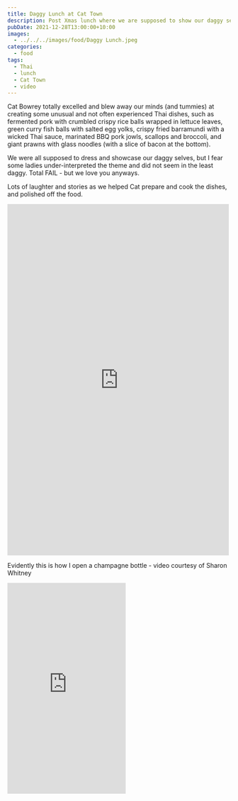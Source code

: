 ```yaml
---
title: Daggy Lunch at Cat Town
description: Post Xmas lunch where we are supposed to show our daggy selves.
pubDate: 2021-12-28T13:00:00+10:00
images:
  - ../../../images/food/Daggy Lunch.jpeg
categories:
  - food
tags:
  - Thai
  - lunch
  - Cat Town
  - video
---
```


Cat Bowrey totally excelled and blew away our minds (and tummies) at creating some unusual and not often experienced Thai dishes, such as fermented pork with crumbled crispy rice balls wrapped in lettuce leaves, green curry fish balls with salted egg yolks, crispy fried barramundi with a wicked Thai sauce, marinated BBQ pork jowls, scallops and broccoli, and giant prawns with glass noodles (with a slice of bacon at the bottom).

We were all supposed to dress and showcase our daggy selves, but I fear some ladies under-interpreted the theme and did not seem in the least daggy. Total FAIL - but we love you anyways.

Lots of laughter and stories as we helped Cat prepare and cook the dishes, and polished off the food.

<iframe src="https://www.facebook.com/plugins/post.php?href=https%3A%2F%2Fwww.facebook.com%2Fchris1.tham%2Fposts%2Fpfbid034gycech2i1UXjhcgJVXZJeRN1kxQRVYvnh39F3nLPzwzsVXN75xMqUEAMir6qK3Kl&show_text=true&width=500" width="500" height="793" style="border:none;overflow:hidden" scrolling="no" frameborder="0" allowfullscreen="true" allow="autoplay; clipboard-write; encrypted-media; picture-in-picture; web-share"></iframe>

Evidently this is how I open a champagne bottle - video courtesy of Sharon Whitney

<iframe src="https://www.facebook.com/plugins/video.php?height=476&href=https%3A%2F%2Fwww.facebook.com%2Fchris1.tham%2Fvideos%2F822052645271568%2F&show_text=false&width=267&t=0" width="267" height="476" style="border:none;overflow:hidden" scrolling="no" frameborder="0" allowfullscreen="true" allow="autoplay; clipboard-write; encrypted-media; picture-in-picture; web-share" allowFullScreen="true"></iframe>
